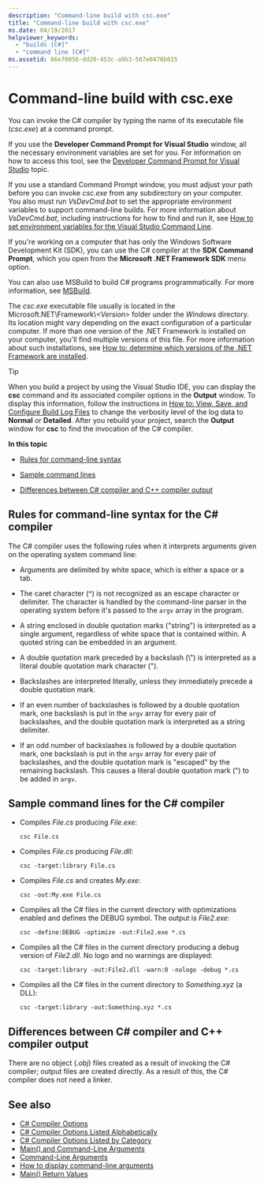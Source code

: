 ```yaml
---
description: "Command-line build with csc.exe"
title: "Command-line build with csc.exe"
ms.date: 04/19/2017
helpviewer_keywords:
  - "builds [C#]"
  - "command line [C#]"
ms.assetid: 66e70056-dd20-453c-a9b3-507e0478b015
---
```

# Command-line build with csc.exe

You can invoke the C# compiler by typing the name of its executable file (*csc.exe*) at a command prompt.

If you use the **Developer Command Prompt for Visual Studio** window, all the necessary environment variables are set for you. For information on how to access this tool, see the [Developer Command Prompt for Visual Studio](../../../framework/tools/developer-command-prompt-for-vs.md) topic.

If you use a standard Command Prompt window, you must adjust your path before you can invoke *csc.exe* from any subdirectory on your computer. You also must run *VsDevCmd.bat* to set the appropriate environment variables to support command-line builds. For more information about *VsDevCmd.bat*, including instructions for how to find and run it, see [How to set environment variables for the Visual Studio Command Line](./how-to-set-environment-variables-for-the-visual-studio-command-line.md).

If you're working on a computer that has only the Windows Software Development Kit (SDK), you can use the C# compiler at the **SDK Command Prompt**, which you open from the **Microsoft .NET Framework SDK** menu option.

You can also use MSBuild to build C# programs programmatically. For more information, see [MSBuild](/visualstudio/msbuild/msbuild).

The *csc.exe* executable file usually is located in the Microsoft.NET\Framework\\*\<Version>* folder under the *Windows* directory. Its location might vary depending on the exact configuration of a particular computer. If more than one version of the .NET Framework is installed on your computer, you'll find multiple versions of this file. For more information about such installations, see [How to: determine which versions of the .NET Framework are installed](../../../framework/migration-guide/how-to-determine-which-versions-are-installed.md).

> [!TIP]
> When you build a project by using the Visual Studio IDE, you can display the **csc** command and its associated compiler options in the **Output** window. To display this information, follow the instructions in [How to: View, Save, and Configure Build Log Files](/visualstudio/ide/how-to-view-save-and-configure-build-log-files#to-change-the-amount-of-information-included-in-the-build-log) to change the verbosity level of the log data to **Normal** or **Detailed**. After you rebuild your project, search the **Output** window for **csc** to find the invocation of the C# compiler.

 **In this topic**

- [Rules for command-line syntax](#rules-for-command-line-syntax-for-the-c-compiler)

- [Sample command lines](#sample-command-lines-for-the-c-compiler)

- [Differences between C# compiler and C++ compiler output](#differences-between-c-compiler-and-c-compiler-output)

## Rules for command-line syntax for the C# compiler

The C# compiler uses the following rules when it interprets arguments given on the operating system command line:

- Arguments are delimited by white space, which is either a space or a tab.

- The caret character (^) is not recognized as an escape character or delimiter. The character is handled by the command-line parser in the operating system before it's passed to the `argv` array in the program.

- A string enclosed in double quotation marks ("string") is interpreted as a single argument, regardless of white space that is contained within. A quoted string can be embedded in an argument.

- A double quotation mark preceded by a backslash (\\") is interpreted as a literal double quotation mark character (").

- Backslashes are interpreted literally, unless they immediately precede a double quotation mark.

- If an even number of backslashes is followed by a double quotation mark, one backslash is put in the `argv` array for every pair of backslashes, and the double quotation mark is interpreted as a string delimiter.

- If an odd number of backslashes is followed by a double quotation mark, one backslash is put in the `argv` array for every pair of backslashes, and the double quotation mark is "escaped" by the remaining backslash. This causes a literal double quotation mark (") to be added in `argv`.

## Sample command lines for the C# compiler

- Compiles *File.cs* producing *File.exe*:

  ```console
  csc File.cs
  ```

- Compiles *File.cs* producing *File.dll*:

  ```console
  csc -target:library File.cs
  ```

- Compiles *File.cs* and creates *My.exe*:

  ```console
  csc -out:My.exe File.cs
  ```

- Compiles all the C# files in the current directory with optimizations enabled and defines the DEBUG symbol. The output is *File2.exe*:

  ```console
  csc -define:DEBUG -optimize -out:File2.exe *.cs
  ```

- Compiles all the C# files in the current directory producing a debug version of *File2.dll*. No logo and no warnings are displayed:

  ```console
  csc -target:library -out:File2.dll -warn:0 -nologo -debug *.cs
  ```

- Compiles all the C# files in the current directory to *Something.xyz* (a DLL):

  ```console
  csc -target:library -out:Something.xyz *.cs
  ```

## Differences between C# compiler and C++ compiler output

There are no object (*.obj*) files created as a result of invoking the C# compiler; output files are created directly. As a result of this, the C# compiler does not need a linker.

## See also

- [C# Compiler Options](./index.md)
- [C# Compiler Options Listed Alphabetically](./listed-alphabetically.md)
- [C# Compiler Options Listed by Category](./listed-by-category.md)
- [Main() and Command-Line Arguments](../../programming-guide/main-and-command-args/index.md)
- [Command-Line Arguments](../../programming-guide/main-and-command-args/command-line-arguments.md)
- [How to display command-line arguments](../../programming-guide/main-and-command-args/how-to-display-command-line-arguments.md)
- [Main() Return Values](../../programming-guide/main-and-command-args/main-return-values.md)
